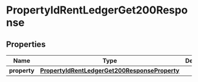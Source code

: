 

# PropertyIdRentLedgerGet200Response


## Properties

| Name | Type | Description | Notes |
|------------ | ------------- | ------------- | -------------|
|**property** | [**PropertyIdRentLedgerGet200ResponseProperty**](PropertyIdRentLedgerGet200ResponseProperty.md) |  |  [optional] |



